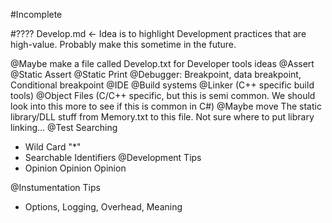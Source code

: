 



#Incomplete

#???? Develop.md <- Idea is to highlight Development practices that are high-value. Probably make this sometime in the future.



@Maybe make a file called Develop.txt for Developer tools ideas
@Assert
@Static Assert
@Static Print
@Debugger: Breakpoint, data breakpoint, Conditional breakpoint
@IDE
@Build systems
  @Linker (C++ specific build tools)
  @Object Files (C/C++ specific, but this is semi common. We should look into this more to see if this is common in C#)
  @Maybe move The static library/DLL stuff from Memory.txt to this file. Not sure where to put library linking...
@Test Searching
 * Wild Card "*"
 * Searchable Identifiers
@Development Tips
 * Opinion Opinion Opinion
 
@Instumentation Tips
 * Options, Logging, Overhead, Meaning